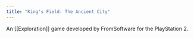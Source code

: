 ```yaml
---
title: "King's Field: The Ancient City"
---
```

An [[Exploration]] game developed by FromSoftware for the PlayStation 2.